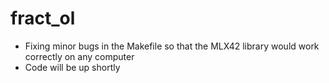 # fract_ol

- Fixing minor bugs in the Makefile so that the MLX42 library would work correctly on any computer
- Code will be up shortly
